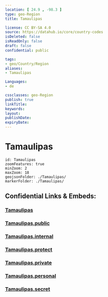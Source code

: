 ```yaml
---
location: [ 24.9 , -98.3 ] 
type: geo-Region
title: Tamaulipas

license: CC BY-SA 4.0
source: https://datahub.io/core/country-codes
isDeleted: false
isReadOnly: false
draft: false
confidential: public

tags:
- geo/Country/Region
aliases:
- Tamaulipas

Languages:
- de

cssclasses: geo-Region
publish: true
linkTitle: 
keywords: 
layout: 
publishDate: 
expiryDate: 
---
```


# Tamaulipas

```leaflet
id: Tamaulipas
zoomFeatures: true 
minZoom: 2 
maxZoom: 18
geojsonFolder: ./Tamaulipas/
markerFolder: ./Tamaulipas/
```


## Confidential Links & Embeds: 

### [Tamaulipas](/_Standards/Earth/Continent/America~Central/Mexico/States~Mexico/Tamaulipas.md) 

### [Tamaulipas.public](/_public/Earth/Continent/America~Central/Mexico/States~Mexico/Tamaulipas.public.md) 

### [Tamaulipas.internal](/_internal/Earth/Continent/America~Central/Mexico/States~Mexico/Tamaulipas.internal.md) 

### [Tamaulipas.protect](/_protect/Earth/Continent/America~Central/Mexico/States~Mexico/Tamaulipas.protect.md) 

### [Tamaulipas.private](/_private/Earth/Continent/America~Central/Mexico/States~Mexico/Tamaulipas.private.md) 

### [Tamaulipas.personal](/_personal/Earth/Continent/America~Central/Mexico/States~Mexico/Tamaulipas.personal.md) 

### [Tamaulipas.secret](/_secret/Earth/Continent/America~Central/Mexico/States~Mexico/Tamaulipas.secret.md)

